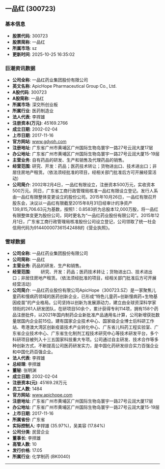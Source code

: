 ## 一品红 (300723)

### 基本信息

- **股票代码**: 300723
- **股票简称**: 一品红
- **所属市场**: sz
- **更新时间**: 2025-10-25 16:35:02

### 巨潮资讯数据

- **公司全称**: 一品红药业集团股份有限公司
- **英文名称**: ApicHope Pharmaceutical Group Co., Ltd.
- **A股代码**: 300723
- **A股简称**: 一品红
- **所属市场**: 深交所创业板
- **所属行业**: 医药制造业
- **法人代表**: 李捍雄
- **注册资本(万元)**: 45169.2766
- **成立日期**: 2002-02-04
- **上市日期**: 2017-11-16
- **官方网站**: www.gdyph.com
- **注册地址**: 广东省广州市黄埔区广州国际生物岛寰宇一路27号云润大厦17层
- **办公地址**: 广东省广州市黄埔区广州国际生物岛寰宇一路27号云润大厦15-19层
- **主营业务**: 自有药品的研发、生产和销售及代理药品的销售。
- **经营范围**: 研究、开发：药品；医药技术转让；货物进出口、技术进出口；非居住房地产租赁。（依法须经批准的项目，经相关部门批准后方可开展经营活动）
- **公司简介**: 2002年2月4日，一品红有限设立，注册资本500万元，实收资本500万元。同日，广东省工商行政管理局核准一品红有限设立登记。发行人系由一品红有限整体变更设立的股份公司。2015年10月26日，一品红有限召开股东会，决议以一品红有限截至2015年8月31日经审计的净资产139,815,706.63元为基数，按照1：0.8583折为总股本12,000万股，将一品红有限整体变更为股份公司，同时更名为“一品红药业股份有限公司”。2015年12月1日，广东省工商行政管理局核准股份公司设立登记，公司领取了统一社会信用代码为914400007361542488的《营业执照》。

### 雪球数据

- **公司全称**: 一品红药业集团股份有限公司
- **公司简称**: 一品红
- **主营业务**: 药品的研发、生产和销售。
- **经营范围**: 　　研究、开发：药品；医药技术转让；货物进出口、技术进出口；非居住房地产租赁。（依法须经批准的项目，经相关部门批准后方可开展经营活动）
- **公司简介**: 一品红药业股份有限公司ApicHope（300723.SZ）是一家聚焦儿童药和慢病药领域的医药创新企业，已形成“特色儿童药+创新慢病药+生物基因疫苗”的产业格局。公司坚持以创新为发展源动力，建立由全球资深科学家领衔的261人研发团队，在研项目50余个，累计获得专利114项，拥有158个药品注册批件，以2021年国内制药企业新批准产品通用名计算，公司新增获批数量居国内企业前15位。建有国家企业技术中心、国家级企业博士后科研工作站、粤港澳大湾区创新疫苗技术产业转化中心、广东省儿科药工程实验室、广东省企业技术中心、广东省生化制剂工程技术研究中心等技术研发平台，多个科研项目被列入十三五国家科技重大专项。公司通过自主研发、技术合作等多种创新方式，不断提高公司医药研发实力，是中国化药研发综合实力百强企业和中国化药百强企业。
- **法人代表**: 李捍雄
- **总经理**: 李捍雄
- **董秘**: 张明渊
- **成立日期**: 2002-02-04
- **注册资本(元)**: 45169.28万元
- **员工人数**: 1484
- **官方网站**: www.apichope.com
- **注册地址**: 广东省广州市黄埔区广州国际生物岛寰宇一路27号云润大厦17层
- **办公地址**: 广东省广州市黄埔区广州国际生物岛寰宇一路27号云润大厦15-19层
- **上市日期**: 2017-11-16
- **所属省份**: 广东省
- **实际控制人**: 李捍雄 (35.97%)，吴美容 (17.84%)
- **公司分类**: 民营企业
- **董事长**: 李捍雄
- **高管人数**: 10
- **发行价格**: 17.05
- **所属行业**: 化学制药 (BK0040)

---